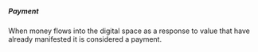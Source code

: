 ##### Payment
When money flows into the digital space as a response to value that have already manifested it is considered a payment.
